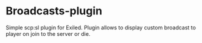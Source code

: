 # Broadcasts-plugin
Simple scp:sl plugin for Exiled. Plugin allows to display custom broadcast to player on join to the server or die.
